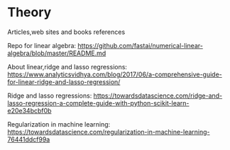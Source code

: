 # Theory
Articles,web sites and books references

Repo for linear algebra: https://github.com/fastai/numerical-linear-algebra/blob/master/README.md

About linear,ridge and lasso regressions: https://www.analyticsvidhya.com/blog/2017/06/a-comprehensive-guide-for-linear-ridge-and-lasso-regression/
 
Ridge and lasso regressions: https://towardsdatascience.com/ridge-and-lasso-regression-a-complete-guide-with-python-scikit-learn-e20e34bcbf0b
  
Regularization in machine learning: https://towardsdatascience.com/regularization-in-machine-learning-76441ddcf99a
 

